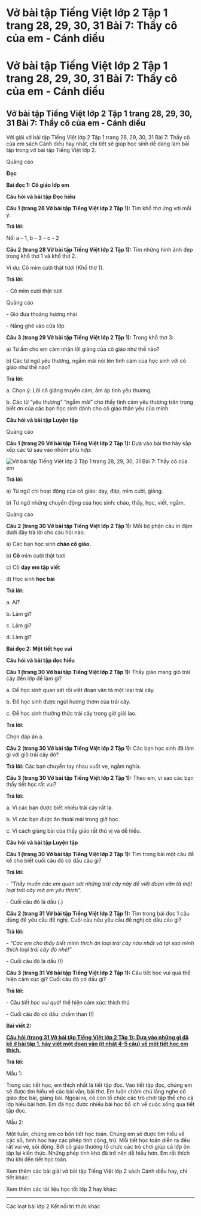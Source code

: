 # Vở bài tập Tiếng Việt lớp 2 Tập 1 trang 28, 29, 30, 31 Bài 7: Thầy cô của em - Cánh diều

# Vở bài tập Tiếng Việt lớp 2 Tập 1 trang 28, 29, 30, 31 Bài 7: Thầy cô của em - Cánh diều

## Vở bài tập Tiếng Việt lớp 2 Tập 1 trang 28, 29, 30, 31 Bài 7: Thầy cô của em - Cánh diều

Với giải vở bài tập Tiếng Việt lớp 2 Tập 1 trang 28, 29, 30, 31 Bài 7: Thầy cô của em sách Cánh diều hay nhất, chi tiết sẽ giúp học sinh dễ dàng làm bài tập trong vở bài tập Tiếng Việt lớp 2.

Quảng cáo

**Đọc**

**Bài đọc 1: Cô giáo lớp em**

**Câu hỏi và bài tập Đọc hiểu**

**Câu 1 (trang 28 Vở bài tập Tiếng Việt lớp 2 Tập 1):** Tìm khổ thơ ứng với mỗi ý:

**Trả lời:**

Nối a – 1, b – 3 – c – 2 

**Câu 2 (trang 28 Vở bài tập Tiếng Việt lớp 2 Tập 1):** Tìm những hình ảnh đẹp trong khổ thơ 1 và khổ thơ 2.

Ví dụ: Cô mỉm cười thật tươi (Khổ thơ 1).

**Trả lời:**

\- Cô mỉm cười thật tươi

Quảng cáo

\- Gió đưa thoảng hương nhài

\- Nắng ghé vào cửa lớp

**Câu 3 (trang 29 Vở bài tập Tiếng Việt lớp 2 Tập 1):** Trong khổ thơ 3:

a) Từ ấm cho em cảm nhận lời giảng của cô giáo như thế nào?

b) Các từ ngữ yêu thương, ngắm mãi nói lên tình cảm của học sinh với cô giáo như thế nào?

**Trả lời:**

a. Chọn ý: Lời cô giảng truyền cảm, ấm áp tình yêu thương. 

b. Các từ “yêu thương” “ngắm mãi” cho thấy tình cảm yêu thương trân trọng biết ơn của các bạn học sinh dành cho cô giáo thân yêu của mình.

**Câu hỏi và bài tập Luyện tập**

Quảng cáo

**Câu 1 (trang 29 Vở bài tập Tiếng Việt lớp 2 Tập 1):** Dựa vào bài thơ hãy sắp xếp các từ sau vào nhóm phù hợp:

![Vở bài tập Tiếng Việt lớp 2 Tập 1 trang 28, 29, 30, 31 Bài 7: Thầy cô của em](https://vietjack.com/vbt-tieng-viet-2-cd/images/bai-7-thay-co-cua-em.png)

**Trả lời:**

a) Từ ngữ chỉ hoạt động của cô giáo: dạy, đáp, mỉm cười, giảng.

b) Từ ngữ những chuyển động của học sinh: chào, thấy, học, viết, ngắm.

Quảng cáo

**Câu 2 (trang 30 Vở bài tập Tiếng Việt lớp 2 Tập 1):** Mỗi bộ phận câu in đậm dưới đây trả lời cho câu hỏi nào:

a) Các bạn học sinh **chào cô giáo.**

b) **Cô** mỉm cười thật tươi

c) Cô **dạy em tập viết**

d) Học sinh **học bài**

**Trả lời:**

a. Ai?

b. Làm gì?

c. Làm gì?

d. Làm gì?

**Bài đọc 2: Một tiết học vui**

**Câu hỏi và bài tập đọc hiểu**

**Câu 1 (trang 30 Vở bài tập Tiếng Việt lớp 2 Tập 1):** Thầy giáo mang giỏ trái cây đến lớp để làm gì?

a. Để học sinh quan sát rồi viết đoạn văn tả một loại trái cây.

b. Để học sinh được ngửi hương thơm của trái cây.

c. Để học sinh thưởng thức trái cây trong giờ giải lao.

**Trả lời:**

Chọn đáp án a. 

**Câu 2 (trang 30 Vở bài tập Tiếng Việt lớp 2 Tập 1):** Các bạn học sinh đã làm gì với giỏ trái cây đó?

**Trả lời:** Các bạn chuyền tay nhau vuốt ve, ngắm nghía.

**Câu 3 (trang 30 Vở bài tập Tiếng Việt lớp 2 Tập 1):** Theo em, vì sao các bạn thấy tiết học rất vui?

**Trả lời:**

a. Vì các bạn được biết nhiều trái cây rất lạ.

b. Vì các bạn được ăn thoải mái trong giờ học.

c. Vì cách giảng bài của thầy giáo rất thú vị và dễ hiểu.

**Câu hỏi và bài tập Luyện tập**

**Câu 1 (trang 30 Vở bài tập Tiếng Việt lớp 2 Tập 1):** Tìm trong bài một câu để kể cho biết cuối câu đó có dấu câu gì?

**Trả lời:**

\- _“Thầy muốn các em quan sát những trái cây này để viết đoạn văn tả một loại trái cây mà em yêu thích”._

\- Cuối câu đó là dấu (.)

**Câu 2 (trang 31 Vở bài tập Tiếng Việt lớp 2 Tập 1):** Tìm trong bài đọc 1 câu dùng để yêu cầu đề nghị. Cuối câu nêu yêu cầu đề nghị có dấu câu gì?

**Trả lời:**

\- _“Các em cho thầy biết mình thích ăn loại trái cây nào nhất và tại sao mình thích loại trái cây đó nhé!”_

\- Cuối câu đó là dấu (!)

**Câu 3 (trang 31 Vở bài tập Tiếng Việt lớp 2 Tập 1):** Câu tiết học vui quá thể hiện cảm xúc gì? Cuối câu đó có dấu gì?

**Trả lời:**

\- Câu _tiết học vui quá!_ thể hiện cảm xúc: thích thú

\- Cuối câu đó có dấu: chấm than (!)

**Bài viết 2:**

[**Câu hỏi (trang 31 Vở bài tập Tiếng Việt lớp 2 Tập 1):** **Dựa vào những gì đã kể ở bài tập 1, hãy viết một đoạn văn (ít nhất 4-5 câu) về một tiết học em thích.**](https://vietjack.com/vbt-tieng-viet-2-cd/viet-mot-doan-van-it-nhat-4-5-cau-ve-mot-tiet-hoc-em-thich-vm.jsp)

**Trả lời:**

Mẫu 1:

Trong các tiết học, em thích nhất là tiết tập đọc. Vào tiết tập đọc, chúng em sẽ được tìm hiểu về các bài văn, bài thơ. Em luôn chăm chú lắng nghe cô giáo đọc bài, giảng bài. Ngoài ra, cô còn tổ chức các trò chơi tập thể cho cả lớp hiểu bài hơn. Em đã học được nhiều bài học bổ ích về cuộc sống qua tiết tập đọc.

Mẫu 2:

Một tuần, chúng em có bốn tiết học toán. Chúng em sẽ được tìm hiểu về các số, hình học hay các phép tính cộng, trừ. Mỗi tiết học toán diễn ra đều rất vui vẻ, sôi động. Bởi cô giáo thường tổ chức các trò chơi giúp cả lớp ôn tập lại kiến thức. Những phép tính khó đã trở nên dễ hiểu hơn. Em rất thích thú khi đến tiết học toán.

Xem thêm các bài giải vở bài tập Tiếng Việt lớp 2 sách Cánh diều hay, chi tiết khác:

Xem thêm các tài liệu học tốt lớp 2 hay khác:

* * *

Các loạt bài lớp 2 Kết nối tri thức khác
